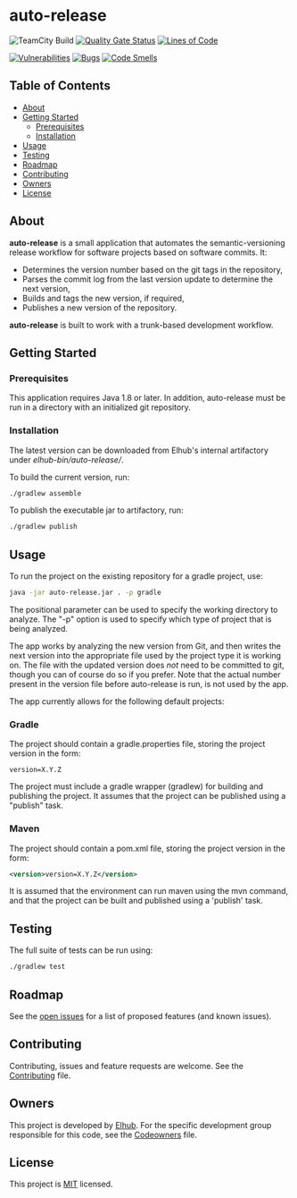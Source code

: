 # auto-release

<!-- PROJECT SHIELDS -->
![TeamCity Build](https://teamcity.elhub.cloud/app/rest/builds/buildType:(id:Tools_DevToolsAutoRelease_AutoRelease)/statusIcon)
[![Quality Gate Status](https://sonar.elhub.cloud/api/project_badges/measure?project=no.elhub.tools%3Adev-tools-auto-release&metric=alert_status)](https://sonar.elhub.cloud/dashboard?id=no.elhub.tools%3Adev-tools-auto-release)
[![Lines of Code](https://sonar.elhub.cloud/api/project_badges/measure?project=no.elhub.tools%3Adev-tools-auto-release&metric=ncloc)](https://sonar.elhub.cloud/dashboard?id=no.elhub.tools%3Adev-tools-auto-release)

[![Vulnerabilities](https://sonar.elhub.cloud/api/project_badges/measure?project=no.elhub.tools%3Adev-tools-auto-release&metric=vulnerabilities)](https://sonar.elhub.cloud/dashboard?id=no.elhub.tools%3Adev-tools-auto-release)
[![Bugs](https://sonar.elhub.cloud/api/project_badges/measure?project=no.elhub.tools%3Adev-tools-auto-release&metric=bugs)](https://sonar.elhub.cloud/dashboard?id=no.elhub.tools%3Adev-tools-auto-release)
[![Code Smells](https://sonar.elhub.cloud/api/project_badges/measure?project=no.elhub.tools%3Adev-tools-auto-release&metric=code_smells)](https://sonar.elhub.cloud/dashboard?id=no.elhub.tools%3Adev-tools-auto-release)

## Table of Contents

* [About](#about)
* [Getting Started](#getting-started)
  * [Prerequisites](#prerequisites)
  * [Installation](#installation)
* [Usage](#usage)
* [Testing](#testing)
* [Roadmap](#roadmap)
* [Contributing](#contributing)
* [Owners](#owners)
* [License](#license)


## About

**auto-release** is a small application that automates the semantic-versioning release workflow for software projects based on software commits. It:
* Determines the version number based on the git tags in the repository,
* Parses the commit log from the last version update to determine the next version,
* Builds and tags the new version, if required,
* Publishes a new version of the repository.

**auto-release** is built to work with a trunk-based development workflow.


## Getting Started

### Prerequisites

This application requires Java 1.8 or later. In addition, auto-release must be run in a directory with an initialized git repository.

### Installation

The latest version can be downloaded from Elhub's internal artifactory under _elhub-bin/auto-release/_.

To build the current version, run:

```sh
./gradlew assemble
```

To publish the executable jar to artifactory, run:

```sh
./gradlew publish
```

## Usage

To run the project on the existing repository for a gradle project, use:
```sh
java -jar auto-release.jar . -p gradle
```

The positional parameter can be used to specify the working directory to analyze. The "-p" option is used to
specify which type of project that is being analyzed.

The app works by analyzing the new version from Git, and then writes the next version into the appropriate file used by the project type it is working on. The 
file with the updated version does _not_ need to be committed to git, though you can of course do so if you prefer. Note that the actual number present in the
version file before auto-release is run, is not used by the app.

The app currently allows for the following default projects:

### Gradle

The project should contain a gradle.properties file, storing the project version in the form:
```properties
version=X.Y.Z
```

The project must include a gradle wrapper (gradlew) for building and publishing the project. It assumes that the project can be published using a "publish"
task.

### Maven

The project should contain a pom.xml file, storing the project version in the form:
```xml
<version>version=X.Y.Z</version>
```

It is assumed that the environment can run maven using the mvn command, and that the project can be built and published using a 'publish' task.


## Testing

The full suite of tests can be run using:

```sh
./gradlew test
```

## Roadmap

See the [open issues](https://jira.elhub.cloud/link-to-issues) for a list of proposed features (and known issues).

## Contributing

Contributing, issues and feature requests are welcome. See the
[Contributing](https://github.com/elhub/dev-tools-auto-release/blob/main/CONTRIBUTING.md) file.

## Owners

This project is developed by [Elhub](https://github.com/elhub). For the specific development group responsible for this
code, see the [Codeowners](https://github.com/elhub/dev-tools-auto-release/blob/main/CODEOWNERS) file.

## License

This project is [MIT](https://github.com/elhub/dev-tools-auto-release/blob/main/LICENSE.md) licensed.
